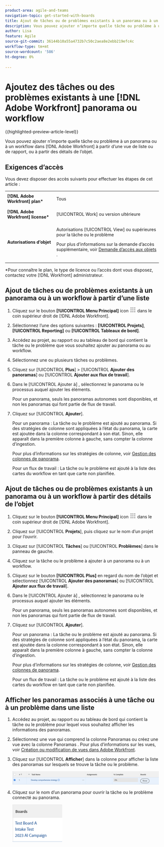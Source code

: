 ```yaml
---
product-area: agile-and-teams
navigation-topic: get-started-with-boards
title: Ajout de tâches ou de problèmes existants à un panorama ou à un workflow Adobe Workfront
description: Vous pouvez ajouter n’importe quelle tâche ou problème à un panorama dans Adobe Workfront à partir d’une vue de liste ou de rapport.
author: Lisa
feature: Agile
source-git-commit: 36144b10a55a4732b7c50c2aea8e2ebb219efc4c
workflow-type: tm+mt
source-wordcount: '586'
ht-degree: 0%

---
```


# Ajoutez des tâches ou des problèmes existants à une [!DNL Adobe Workfront] panorama ou workflow

{{highlighted-preview-article-level}}

Vous pouvez ajouter n’importe quelle tâche ou problème à un panorama ou à un workflow dans [!DNL Adobe Workfront] à partir d’une vue de liste ou de rapport, ou à partir des détails de l’objet.

## Exigences d’accès

Vous devez disposer des accès suivants pour effectuer les étapes de cet article :

<table style="table-layout:auto">
 <col>
 <col>
 <tbody>
  <tr>
   <td role="rowheader"><strong>[!DNL Adobe Workfront] plan*</strong></td>
   <td> <p>Tous</p> </td>
  </tr>
  <tr>
   <td role="rowheader"><strong>[!DNL Adobe Workfront] license*</strong></td>
   <td> <p>[!UICONTROL Work] ou version ultérieure</p> </td>
  </tr>
  <tr>
   <td role="rowheader"><strong>Autorisations d’objet</strong></td>
   <td> <p>Autorisations [!UICONTROL View] ou supérieures pour la tâche ou le problème</p> <p>Pour plus d’informations sur la demande d’accès supplémentaire, voir <a href="/help/quicksilver/workfront-basics/grant-and-request-access-to-objects/request-access.md" class="MCXref xref">Demande d’accès aux objets </a>.</p> </td>
  </tr>
 </tbody>
</table>

&#42;Pour connaître le plan, le type de licence ou l’accès dont vous disposez, contactez votre [!DNL Workfront] administrateur.

## Ajout de tâches ou de problèmes existants à un panorama ou à un workflow à partir d’une liste

1. Cliquez sur le bouton **[!UICONTROL Menu Principal]** icon ![](assets/main-menu-icon.png) dans le coin supérieur droit de [!DNL Adobe Workfront].
1. Sélectionnez l’une des options suivantes : **[!UICONTROL Projets]**, **[!UICONTROL Reporting]** ou **[!UICONTROL Tableaux de bord]**.
1. Accédez au projet, au rapport ou au tableau de bord qui contient la tâche ou le problème que vous souhaitez ajouter au panorama ou au workflow.
1. Sélectionnez une ou plusieurs tâches ou problèmes.
1. Cliquez sur [!UICONTROL **Plus**] > [!UICONTROL **Ajouter des panoramas**] ou [!UICONTROL **Ajouter aux flux de travail**].
1. Dans le [!UICONTROL Ajouter à] , sélectionnez le panorama ou le processus auquel ajouter les éléments.

   Pour un panorama, seuls les panoramas autonomes sont disponibles, et non les panoramas qui font partie de flux de travail.

1. Cliquez sur [!UICONTROL **Ajouter**].

   Pour un panorama : La tâche ou le problème est ajouté au panorama. Si des stratégies de colonne sont appliquées à l’état du panorama, la carte est ajoutée dans la colonne correspondant à son état. Sinon, elle apparaît dans la première colonne à gauche, sans compter la colonne d’ingestion.

   Pour plus d’informations sur les stratégies de colonne, voir [Gestion des colonnes de panorama](/help/quicksilver/agile/get-started-with-boards/manage-board-columns.md).

   Pour un flux de travail : La tâche ou le problème est ajouté à la liste des cartes du workflow en tant que carte non planifiée.

## Ajout de tâches ou de problèmes existants à un panorama ou à un workflow à partir des détails de l’objet

1. Cliquez sur le bouton **[!UICONTROL Menu Principal]** icon ![](assets/main-menu-icon.png) dans le coin supérieur droit de [!DNL Adobe Workfront].
1. Cliquez sur [!UICONTROL **Projets**], puis cliquez sur le nom d’un projet pour l’ouvrir.
1. Cliquez sur [!UICONTROL **Tâches**] ou [!UICONTROL **Problèmes**] dans le panneau de gauche.
1. Cliquez sur la tâche ou le problème à ajouter à un panorama ou à un workflow.
1. Cliquez sur le bouton **[!UICONTROL Plus]** en regard du nom de l’objet et sélectionnez [!UICONTROL **Ajouter des panoramas**] ou [!UICONTROL **Ajouter aux flux de travail**].
1. Dans le [!UICONTROL Ajouter à] , sélectionnez le panorama ou le processus auquel ajouter les éléments.

   Pour un panorama, seuls les panoramas autonomes sont disponibles, et non les panoramas qui font partie de flux de travail.

1. Cliquez sur [!UICONTROL **Ajouter**].

   Pour un panorama : La tâche ou le problème est ajouté au panorama. Si des stratégies de colonne sont appliquées à l’état du panorama, la carte est ajoutée dans la colonne correspondant à son état. Sinon, elle apparaît dans la première colonne à gauche, sans compter la colonne d’ingestion.

   Pour plus d’informations sur les stratégies de colonne, voir [Gestion des colonnes de panorama](/help/quicksilver/agile/get-started-with-boards/manage-board-columns.md).

   Pour un flux de travail : La tâche ou le problème est ajouté à la liste des cartes du workflow en tant que carte non planifiée.

## Afficher les panoramas associés à une tâche ou à un problème dans une liste

1. Accédez au projet, au rapport ou au tableau de bord qui contient la tâche ou le problème pour lequel vous souhaitez afficher les informations des panoramas.
1. Sélectionnez une vue qui comprend la colonne Panoramas ou créez une vue avec la colonne Panoramas .
Pour plus d’informations sur les vues, voir [Création ou modification de vues dans Adobe Workfront](/help/quicksilver/reports-and-dashboards/reports/reporting-elements/create-edit-views.md).
1. Cliquez sur [!UICONTROL **Afficher**] dans la colonne pour afficher la liste des panoramas sur lesquels se trouve la tâche ou le problème.

   ![Afficher les panoramas dans la colonne](assets/show-boards-in-column.png)

1. Cliquez sur le nom d’un panorama pour ouvrir la tâche ou le problème connecté au panorama.

   ![Sélection d’un panorama](assets/select-board-in-column.png)
